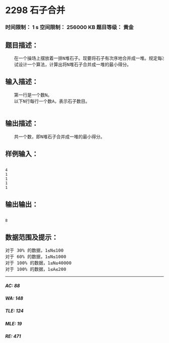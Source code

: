 # 2298 石子合并   
### 时间限制： 1 s     空间限制： 256000 KB     题目等级： 黄金  
## 题目描述：  

<pre>
　　在一个操场上摆放着一排N堆石子。现要将石子有次序地合并成一堆。规定每次只能选相邻的2堆石子合并成新的一堆，并将新的一堆石子数记为该次合并的得分。
　　试设计一个算法，计算出将N堆石子合并成一堆的最小得分。
</pre>
  
  
## 输入描述：  

<pre>
　　第一行是一个数N。
　　以下N行每行一个数A，表示石子数目。
 
</pre>
  
  
## 输出描述：  

<pre>
　　共一个数，即N堆石子合并成一堆的最小得分。
</pre>
  
  
## 样例输入：  

<pre><code>
4
1
1
1
1
</code></pre>
  
  
## 输出输出：  

<pre><code>
8
</code></pre>
  
  
## 数据范围及提示：  

<pre>
对于 30% 的数据，1≤N≤100
对于 60% 的数据，1≤N≤1000
对于 100% 的数据，1≤N≤40000
对于 100% 的数据，1≤A≤200
</pre>
  
  
***  

##### AC: 88  
##### WA: 148  
##### TLE: 124  
##### MLE: 19  
##### RE: 471  
